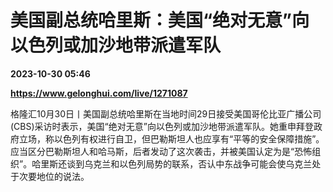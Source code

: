 # 美国副总统哈里斯：美国“绝对无意”向以色列或加沙地带派遣军队

**2023-10-30 05:46**

**https://www.gelonghui.com/live/1271087**

格隆汇10月30日丨美国副总统哈里斯在当地时间29日接受美国哥伦比亚广播公司(CBS)采访时表示，美国“绝对无意”向以色列或加沙地带派遣军队。她重申拜登政府立场，称以色列有权进行自卫，但巴勒斯坦人也应享有“平等的安全保障措施”。应当区分巴勒斯坦人和哈马斯，后者发动了这次袭击，并被美国认定为是“恐怖组织”。哈里斯还谈到乌克兰和以色列局势的联系，否认中东战争可能会使乌克兰处于次要地位的说法。
